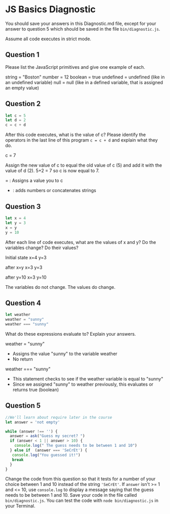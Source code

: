 # JS Basics Diagnostic

You should save your answers in this Diagnostic.md file, except for your answer to
question 5 which should be saved in the file `bin/diagnostic.js`.

Assume all code executes in strict mode.

## Question 1

Please list the JavaScript primitives and give one example of each.

string = "Boston"
number = 12
boolean = true
undefined = undefined  (like in an undefined variable)
null = null (like in a defined variable, that is assigned an empty value)

## Question 2

```js
let c = 5
let d = 2
c = c + d

```

After this code executes, what is the value of c?  Please identify the operators in the last line of this program `c = c + d` and explain what they do.

c = 7

Assign the new value of c to equal the old value of c (5) and add it with the value of d (2).  5+2 = 7 so c is now equal to 7.

= : Assigns a value you to c
+ : adds numbers or concatenates strings

## Question 3

```js
let x = 4
let y = 3
x = y
y = 10
```

After each line of code executes, what are the values of x and y?  Do the variables change?  Do their values?

<!-- solution below -->
Initial state
x=4
y=3

after x=y
x=3
y=3

after y=10
x=3
y=10

The variables do not change.  The values do change.

## Question 4

```js
let weather
weather = "sunny"
weather === "sunny"
```

What do these expressions evaluate to?  Explain your answers.

weather = "sunny"
- Assigns the value "sunny" to the variable weather
- No return

weather === "sunny"
- This statement checks to see if the weather variable is equal to "sunny"
- Since we assigned "sunny" to weather previously, this evaluates or returns true (boolean)


## Question 5

```js
//We'll learn about require later in the course
let answer = 'not empty'

while (answer !== '') {
  answer = ask("Guess my secret? ")
  if (answer < 1 || answer > 10) {
    console.log(" The guess needs to be between 1 and 10")
  } else if  (answer === 'SeCrEt') {
   console.log("You guessed it!")
   break
  }
}
```

Change the code from this question so that it tests for a number of your choice
between 1 and 10 instead of the string `'SeCrEt'`.  If `answer` isn't >= 1 and
<= 10, use `console.log` to display a message saying that the guess needs to
be between 1 and 10.  Save your code in the file called `bin/diagnostic.js`.
You can test the code with `node bin/diagnostic.js` in your Terminal.
